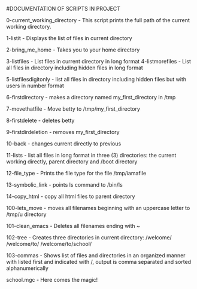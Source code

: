 #DOCUMENTATION OF SCRIPTS IN PROJECT

0-current\_working\_directory - This script prints the full path of the current working directory.

1-listit - Displays the list of files in current directory

2-bring\_me\_home - Takes you to your home directory

3-listfiles - List files in current directory in long format
4-listmorefiles - List all files in directory including hidden files in long format

5-listfilesdigitonly - list all files in directory including hidden files but with users in number format

6-firstdirectory - makes a directory named my\_first\_directory in /tmp

7-movethatfile - Move betty to /tmp/my\_first\_directory

8-firstdelete - deletes betty

9-firstdirdeletion - removes my\_first\_directory

10-back - changes current directly to previous

11-lists - list all files in long format in three (3) directories: the current working directly, parent directory and /boot directory

12-file\_type - Prints the file type for the file /tmp/iamafile

13-symbolic\_link - points ls command to /bin/ls

14-copy\_html - copy all html files to parent directory

100-lets\_move - moves all filenames beginning with an uppercase letter to /tmp/u directory

101-clean\_emacs - Deletes all filenames ending with ~

102-tree - Creates three directories in current directory: /welcome/ /welcome/to/  /welcome/to/school/

103-commas - Shows list of files and directories in an organized manner with listed first and indicated with /, output is comma separated and sorted alphanumerically

school.mgc - Here comes the magic!
